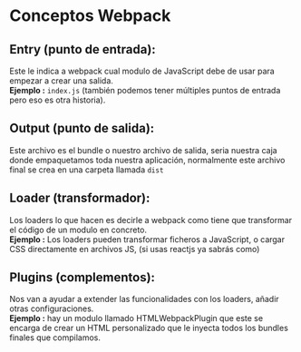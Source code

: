 # Conceptos Webpack

## Entry (punto de entrada):  
Este le indica a webpack cual modulo de JavaScript debe de usar para empezar a crear una salida.  
**Ejemplo :** ```index.js``` (también podemos tener múltiples puntos de entrada pero eso es otra historia).

## Output (punto de salida):  
Este archivo es el bundle o nuestro archivo de salida, seria nuestra caja donde empaquetamos toda nuestra   aplicación, normalmente este  archivo final se crea en una carpeta llamada ```dist```  

## Loader (transformador):  
Los loaders lo que hacen es decirle a webpack como tiene que transformar el código de un modulo en concreto.  
**Ejemplo :** Los loaders pueden transformar ficheros a JavaScript, o cargar CSS directamente en archivos JS, (si usas reactjs ya sabrás como)  

## Plugins (complementos): 
Nos van a ayudar a extender las funcionalidades con los loaders, añadir otras configuraciones.  
**Ejemplo :** hay un modulo llamado HTMLWebpackPlugin que este se encarga de crear un HTML personalizado que le inyecta todos los bundles finales que compilamos.